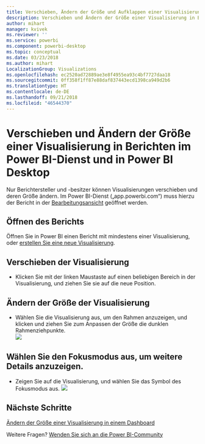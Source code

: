 ```yaml
---
title: Verschieben, Ändern der Größe und Aufklappen einer Visualisierung
description: Verschieben und Ändern der Größe einer Visualisierung in Berichten im Power BI-Dienst und in Power BI Desktop
author: mihart
manager: kvivek
ms.reviewer: ''
ms.service: powerbi
ms.component: powerbi-desktop
ms.topic: conceptual
ms.date: 03/23/2018
ms.author: mihart
LocalizationGroup: Visualizations
ms.openlocfilehash: ec2520ad72889ae3e8f4955ea93c4bf7727daa18
ms.sourcegitcommit: 0ff358f1ff87e88daf837443ecd1398ca949d2b6
ms.translationtype: HT
ms.contentlocale: de-DE
ms.lasthandoff: 09/21/2018
ms.locfileid: "46544370"
---
```

# <a name="move-and-resize-a-visualization-in-a-report-in-power-bi-service-and-power-bi-desktop"></a>Verschieben und Ändern der Größe einer Visualisierung in Berichten im Power BI-Dienst und in Power BI Desktop
Nur Berichtersteller und -besitzer können Visualisierungen verschieben und deren Größe ändern. Im Power BI-Dienst („app.powerbi.com“) muss hierzu der Bericht in der [Bearbeitungsansicht](../consumer/end-user-reading-view.md) geöffnet werden.

## <a name="open-the-report"></a>Öffnen des Berichts
Öffnen Sie in Power BI einen Bericht mit mindestens einer Visualisierung, oder [erstellen Sie eine neue Visualisierung](power-bi-report-add-visualizations-i.md). 

## <a name="move-the-visualization"></a>Verschieben der Visualisierung
* Klicken Sie mit der linken Maustaste auf einen beliebigen Bereich in der Visualisierung, und ziehen Sie sie auf die neue Position.

## <a name="resize-the-visualization"></a>Ändern der Größe der Visualisierung
* Wählen Sie die Visualisierung aus, um den Rahmen anzuzeigen, und klicken und ziehen Sie zum Anpassen der Größe die dunklen Rahmenziehpunkte.  
  ![](media/power-bi-visualization-move-and-resize/untitled.gif)

## <a name="select-focus-mode-to-see-more-detail"></a>Wählen Sie den Fokusmodus aus, um weitere Details anzuzeigen.
* Zeigen Sie auf die Visualisierung, und wählen Sie das Symbol des Fokusmodus aus.
  ![](media/power-bi-visualization-move-and-resize/pbi_popouticon.jpg)

## <a name="next-steps"></a>Nächste Schritte
[Ändern der Größe einer Visualisierung in einem Dashboard](../service-dashboard-edit-tile.md)  

Weitere Fragen? [Wenden Sie sich an die Power BI-Community](http://community.powerbi.com/)